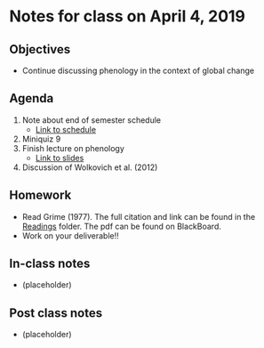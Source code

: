 # Notes for class on April 4, 2019

## Objectives
- Continue discussing phenology in the context of global change

## Agenda
1. Note about end of semester schedule
	- [Link to schedule](../EoS_Schedule/EoS_Schedule.md)
2. Miniquiz 9
3. Finish lecture on phenology
	- [Link to slides](../Lecture_slides/04.02.19_lifecycles_phenology.pdf)
4. Discussion of Wolkovich et al. (2012)

## Homework
- Read Grime (1977). The full citation and link can be found in the 
[Readings](../Readings) folder. The pdf can be found on BlackBoard.
- Work on your deliverable!!

## In-class notes
- (placeholder)

## Post class notes
- (placeholder)